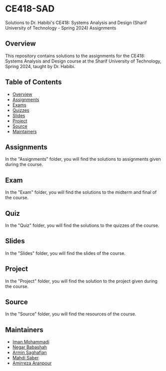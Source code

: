 # CE418-SAD
Solutions to Dr. Habibi's CE418: Systems Analysis and Design (Sharif University of Technology - Spring 2024) Assignments

## Overview

This repository contains solutions to the assignments for the CE418: Systems Analysis and Design course at the Sharif University of Technology, Spring 2024, taught by Dr. Habibi.

## Table of Contents

- [Overview](#overview)
- [Assignments](#assignments)
- [Exams](#exams)
- [Quizzes](#quizzes)
- [Slides](#slides)
- [Project](#project)
- [Source](#source)
- [Maintainers](#maintainers)

## Assignments

In the "Assignments" folder, you will find the solutions to assignments given during the course.

## Exam

In the "Exam" folder, you will find the solutions to the midterm and final of the course.

## Quiz

In the "Quiz" folder, you will find the solutions to the quizzes of the course.

## Slides

In the "Slides" folder, you will find the slides of the course.

## Project

In the "Project" folder, you will find the solution to the project given during the course.

## Source

In the "Source" folder, you will find the resources of the course.

## Maintainers

- [Iman Mohammadi](https://github.com/Imanm02)
- [Negar Babashah](https://github.com/Negarbsh)
- [Armin Saghafian](https://github.com/ArminS03)
- [Mahdi Saber](https://github.com/elshan22)
- [Amirreza Aranpour](https://github.com/AmirrezaAranpour)